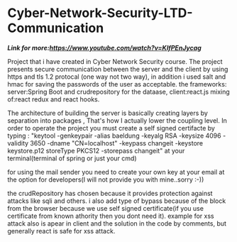 # Cyber-Network-Security-LTD-Communication
***Link for more:https://www.youtube.com/watch?v=KIfPEnJycag***

Project that i have created in Cyber Network Security course.
The project presents secure communication between the server and the client by using https and tls 1.2 protocal (one way not two way),
in addition i used salt and hmac for saving the passwords of the user as acceptable.
the frameworks: server:Spring Boot and crudrepository for the dataase, client:react.js mixing of:react redux and react hooks.


The architecture of building the server is basically creating layers by separation into packages , That's how I actually lower the coupling level.
In order to operate the project you must create a self signed certifacte by typing :
"keytool -genkeypair -alias baeldung -keyalg RSA -keysize 4096
-validity 3650 -dname "CN=localhost" -keypass changeit -keystore keystore.p12 storeType PKCS12 -storepass changeit"
at your terminal(terminal of spring or just your cmd)

for using the mail sender you need to create your own key at your email at the option for developers(I will not provide you with mine..sorry :-))

the crudRepository has chosen because it provides protection against attacks like sqli and others.
i also add type of bypass because of the block from the browser because we use self signed certificate(if you use certificate from known athority then you dont need it).
example for xss attack also is apear in client and the solution in the code by comments, but generally react is safe for xss attack.


